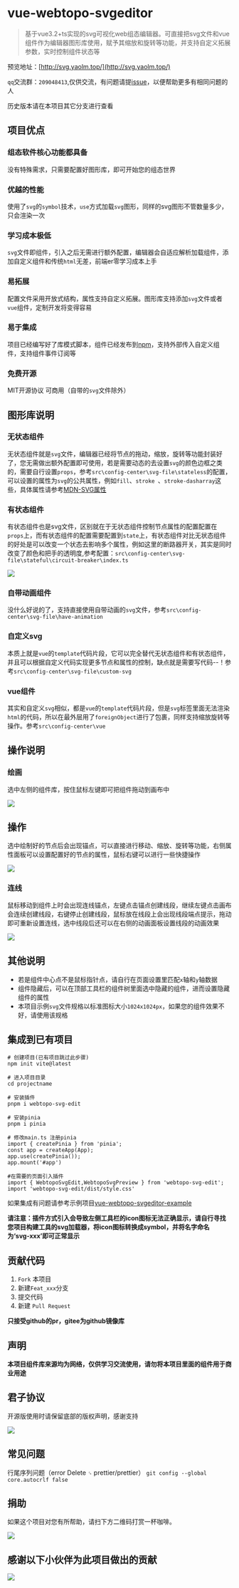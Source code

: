 # vue-webtopo-svgeditor

> 基于vue3.2+ts实现的svg可视化web组态编辑器。可直接把svg文件和vue组件作为编辑器图形库使用，赋予其缩放和旋转等功能，并支持自定义拓展参数，实时控制组件状态等



预览地址：[http://svg.yaolm.top/](http://svg.yaolm.top/)

`qq`交流群：`209048413`,仅供交流，有问题请提[issue](https://github.com/yaolunmao/vue-webtopo-svgeditor/issues)，以便帮助更多有相同问题的人

历史版本请在本项目其它分支进行查看

## 项目优点


### 组态软件核心功能都具备

没有特殊需求，只需要配置好图形库，即可开始您的组态世界

### 优越的性能

使用了`svg`的`symbol`技术，`use`方式加载`svg`图形，同样的svg图形不管数量多少，只会渲染一次

### 学习成本极低

`svg`文件即组件，引入之后无需进行额外配置，编辑器会自适应解析加载组件，添加自定义组件和传统`html`无差，前端er零学习成本上手

### 易拓展

配置文件采用开放式结构，属性支持自定义拓展。图形库支持添加`svg`文件或者`vue`组件，定制开发将变得容易

### 易于集成

项目已经编写好了库模式脚本，组件已经发布到[npm](https://www.npmjs.com/package/webtopo-svg-edit)，支持外部传入自定义组件，支持组件事件订阅等

### 免费开源

MIT开源协议 可商用（自带的`svg`文件除外）


## 图形库说明


### 无状态组件

无状态组件就是`svg`文件，编辑器已经将节点的拖动，缩放，旋转等功能封装好了，您无需做出额外配置即可使用，若是需要动态的去设置`svg`的颜色边框之类的，需要自行设置`props`，参考`src\config-center\svg-file\stateless`的配置，可以设置的属性为`svg`的公共属性，例如`fill`、`stroke `、`stroke-dasharray`这些，具体属性请参考[MDN-SVG属性](https://developer.mozilla.org/zh-CN/docs/Web/SVG/Attribute#svg_%E5%B1%9E%E6%80%A7%EF%BC%88%E6%8C%89%E7%B1%BB%E5%88%AB%E5%88%86%E7%B1%BB%EF%BC%89)

### 有状态组件

有状态组件也是svg文件，区别就在于无状态组件控制节点属性的配置配置在`props`上，而有状态组件的配置需要配置到`state`上，有状态组件对比无状态组件的好处是可以改变一个状态去影响多个属性，例如这里的断路器开关，其实是同时改变了颜色和把手的透明度,参考配置：`src\config-center\svg-file\stateful\circuit-breaker\index.ts`

![](./readme-imgs/有状态组件.gif)

### 自带动画组件

没什么好说的了，支持直接使用自带动画的`svg`文件，参考`src\config-center\svg-file\have-animation`

### 自定义svg

本质上就是`vue`的`template`代码片段，它可以完全替代无状态组件和有状态组件，并且可以根据自定义代码实现更多节点和属性的控制，缺点就是需要写代码--！参考`src\config-center\svg-file\custom-svg`

### vue组件

其实和自定义`svg`相似，都是`vue`的`template`代码片段，但是`svg`标签里面无法渲染`html`的代码，所以在最外层用了`foreignObject`进行了包裹，同样支持缩放旋转等操作。参考`src\config-center\vue`



## 操作说明

### 绘画

选中左侧的组件库，按住鼠标左键即可把组件拖动到画布中

![](./readme-imgs/绘画.gif)

## 操作

选中绘制好的节点后会出现锚点，可以直接进行移动、缩放、旋转等功能，右侧属性面板可以设置配置好的节点的属性，鼠标右键可以进行一些快捷操作

![](./readme-imgs/操作.gif)

### 连线

鼠标移动到组件上时会出现连线锚点，左键点击锚点创建线段，继续左键点击画布会连续创建线段，右键停止创建线段，鼠标放在线段上会出现线段端点提示，拖动即可重新设置连线，选中线段后还可以在右侧的动画面板设置线段的动画效果

![](./readme-imgs/连线.gif)



## 其他说明

- 若是组件中心点不是鼠标指针点，请自行在页面设置里匹配`x`轴和`y`轴数据
- 组件隐藏后，可以在顶部工具栏的组件树里面选中隐藏的组件，进而设置隐藏组件的属性
- 本项目示例`svg`文件规格以标准图标大小`1024x1024px`，如果您的组件效果不好，请使用该规格

## 集成到已有项目

```
# 创建项目(已有项目跳过此步骤)
npm init vite@latest

# 进入项目目录
cd projectname

# 安装插件
pnpm i webtopo-svg-edit

# 安装pinia
pnpm i pinia

# 修改main.ts 注册pinia
import { createPinia } from 'pinia';
const app = createApp(App);
app.use(createPinia());
app.mount('#app')

#在需要的页面引入插件
import { WebtopoSvgEdit,WebtopoSvgPreview } from 'webtopo-svg-edit';
import 'webtopo-svg-edit/dist/style.css'
```

如果集成有问题请参考示例项目[vue-webtopo-svgeditor-example](https://github.com/yaolunmao/vue-webtopo-svgeditor-example)

**请注意：插件方式引入会导致左侧工具栏的icon图标无法正确显示，请自行寻找您项目构建工具的svg加载器，将icon图标转换成symbol，并将名字命名为‘svg-xxx’即可正常显示**

## 贡献代码

1. `Fork` 本项目
2. 新建` Feat_xxx `分支
3. 提交代码
4. 新建 `Pull Request`

**只接受github的pr，gitee为github镜像库**


## 声明

**本项目组件库来源均为网络，仅供学习交流使用，请勿将本项目里面的组件用于商业用途**

## 君子协议

开源版使用时请保留底部的版权声明，感谢支持

![](./readme-imgs/版权声明.png)

## 常见问题

行尾序列问题（error  Delete `␍`  prettier/prettier）
`git config --global core.autocrlf false`

## 捐助

如果这个项目对您有所帮助，请扫下方二维码打赏一杯咖啡。

![](./readme-imgs/捐赠.jpg)

## 感谢以下小伙伴为此项目做出的贡献

<a href="https://github.com/yaolunmao/vue-webtopo-svgeditor/graphs/contributors"><img src="https://contrib.rocks/image?repo=yaolunmao/vue-webtopo-svgeditor" /></a>
